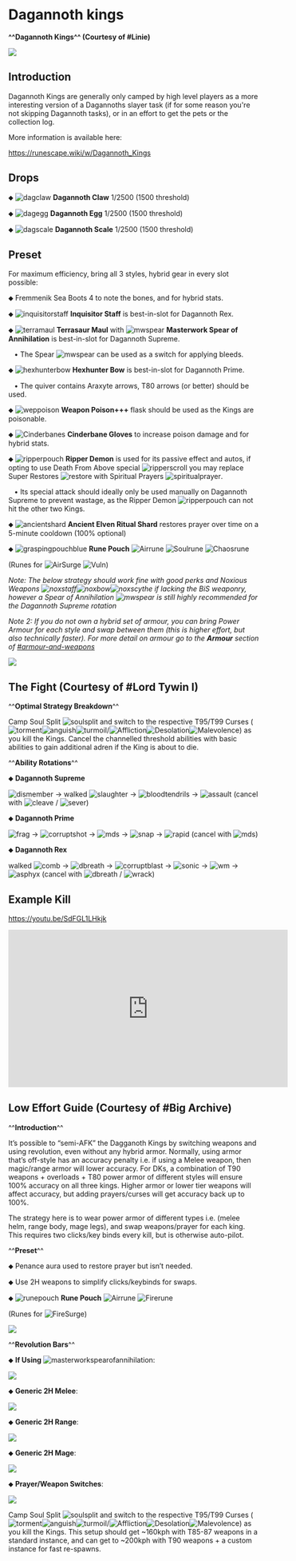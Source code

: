 # Dagannoth kings
**^^Dagannoth Kings^^ (Courtesy of #Linie)**


<img class="media" src="https://i.imgur.com/NVCr6iF.png">



## Introduction


Dagannoth Kings are generally only camped by high level players as a more interesting version of a Dagannoths slayer task (if for some reason you're not skipping Dagannoth tasks), or in an effort to get the pets or the collection log.



More information is available here:

<https://runescape.wiki/w/Dagannoth_Kings>


## Drops


⬥ <img title="dagclaw" class="d-emoji" alt="dagclaw" src="https://cdn.discordapp.com/emojis/643155112809988118.png?v=1"> ‎ ‎**Dagannoth Claw** 1/2500 (1500 threshold)

⬥ <img title="dagegg" class="d-emoji" alt="dagegg" src="https://cdn.discordapp.com/emojis/643155112948400128.png?v=1"> ‎ ‎**Dagannoth Egg** 1/2500 (1500 threshold)

⬥ <img title="dagscale" class="d-emoji" alt="dagscale" src="https://cdn.discordapp.com/emojis/643155113023635461.png?v=1"> ‎ ‎**Dagannoth Scale** 1/2500 (1500 threshold)


## Preset


For maximum efficiency, bring all 3 styles, hybrid gear in every slot possible:

⬥ Fremmenik Sea Boots 4 to note the bones, and for hybrid stats.

⬥ <img title="inquisitorstaff" class="d-emoji" alt="inquisitorstaff" src="https://cdn.discordapp.com/emojis/694566917553520680.png?v=1"> ‎ ‎**Inquisitor Staff** is best-in-slot for Dagannoth Rex.

⬥ <img title="terramaul" class="d-emoji" alt="terramaul" src="https://cdn.discordapp.com/emojis/602561894829522954.png?v=1"> ‎ ‎**Terrasaur Maul** with <img title="mwspear" class="d-emoji" alt="mwspear" src="https://cdn.discordapp.com/emojis/694566917456789554.png?v=1"> **Masterwork Spear of Annihilation** is best-in-slot for Dagannoth Supreme.

 ‎ ‎ ‎ ‎• The Spear <img title="mwspear" class="d-emoji" alt="mwspear" src="https://cdn.discordapp.com/emojis/694566917456789554.png?v=1"> can be used as a switch for applying bleeds.

⬥ <img title="hexhunterbow" class="d-emoji" alt="hexhunterbow" src="https://cdn.discordapp.com/emojis/581180369911414794.png?v=1"> ‎ ‎**Hexhunter Bow** is best-in-slot for Dagannoth Prime.

 ‎ ‎ ‎ ‎• The quiver contains Araxyte arrows, T80 arrows (or better) should be used.

⬥ <img title="weppoison" class="d-emoji" alt="weppoison" src="https://cdn.discordapp.com/emojis/689525476158472288.png?v=1"> ‎ ‎**Weapon Poison+++** flask should be used as the Kings are poisonable.

⬥ <img title="Cinderbanes" class="d-emoji" alt="Cinderbanes" src="https://cdn.discordapp.com/emojis/513190158355660812.png?v=1"> ‎ ‎**Cinderbane Gloves** to increase poison damage and for hybrid stats.

⬥ <img title="ripperpouch" class="d-emoji" alt="ripperpouch" src="https://cdn.discordapp.com/emojis/703581275453128714.png?v=1"> ‎ ‎**Ripper Demon** is used for its passive effect and autos, if opting to use Death From Above special <img title="ripperscroll" class="d-emoji" alt="ripperscroll" src="https://cdn.discordapp.com/emojis/703581275155464203.png?v=1"> you may replace Super Restores <img title="restore" class="d-emoji" alt="restore" src="https://cdn.discordapp.com/emojis/642708657825644554.png?v=1"> with Spiritual Prayers <img title="spiritualprayer" class="d-emoji" alt="spiritualprayer" src="https://cdn.discordapp.com/emojis/651079281882955787.png?v=1">.

 ‎ ‎ ‎ ‎• Its special attack should ideally only be used manually on Dagannoth Supreme to prevent wastage, as the Ripper Demon <img title="ripperpouch" class="d-emoji" alt="ripperpouch" src="https://cdn.discordapp.com/emojis/703581275453128714.png?v=1"> can not hit the other two Kings.

⬥ <img title="ancientshard" class="d-emoji" alt="ancientshard" src="https://cdn.discordapp.com/emojis/656426717505650708.png?v=1"> ‎ ‎**Ancient Elven Ritual Shard** restores prayer over time on a 5-minute cooldown (100% optional)

⬥ <img title="graspingpouchblue" class="d-emoji" alt="graspingpouchblue" src="https://cdn.discordapp.com/emojis/892816437406728252.png?v=1"> ‎ ‎**Rune Pouch** <img title="Airrune" class="d-emoji" alt="Airrune" src="https://cdn.discordapp.com/emojis/536252658986647589.png?v=1"> <img title="Soulrune" class="d-emoji" alt="Soulrune" src="https://cdn.discordapp.com/emojis/536252660333019136.png?v=1"> <img title="Chaosrune" class="d-emoji" alt="Chaosrune" src="https://cdn.discordapp.com/emojis/536252659422855188.png?v=1">

(Runes for <img title="AirSurge" class="d-emoji" alt="AirSurge" src="https://cdn.discordapp.com/emojis/543465115870035999.png?v=1"> <img title="Vuln" class="d-emoji" alt="Vuln" src="https://cdn.discordapp.com/emojis/537349530551582720.png?v=1">)


*Note: The below strategy should work fine with good perks and Noxious Weapons <img title="noxstaff" class="d-emoji" alt="noxstaff" src="https://cdn.discordapp.com/emojis/513190159294922753.png?v=1"><img title="noxbow" class="d-emoji" alt="noxbow" src="https://cdn.discordapp.com/emojis/513190159425208342.png?v=1"><img title="noxscythe" class="d-emoji" alt="noxscythe" src="https://cdn.discordapp.com/emojis/513190159341322240.png?v=1"> if lacking the BiS weaponry, however a Spear of Annihilation <img title="mwspear" class="d-emoji" alt="mwspear" src="https://cdn.discordapp.com/emojis/694566917456789554.png?v=1"> is still highly recommended for the Dagannoth Supreme rotation*

*Note 2: If you do not own a hybrid set of armour, you can bring Power Armour for each style and swap between them (this is higher effort, but also technically faster). For more detail on armour go to the **Armour** section of [#armour-and-weapons](../../upgrading-info/armour-and-weapons)*





<img class="media" src="https://i.imgur.com/JCmivYq.png">



## The Fight (Courtesy of #Lord Tywin I)


^^**Optimal Strategy Breakdown**^^

Camp Soul Split <img title="soulsplit" class="d-emoji" alt="soulsplit" src="https://cdn.discordapp.com/emojis/615613924506599497.png?v=1"> and switch to the respective T95/T99 Curses (<img title="torment" class="d-emoji" alt="torment" src="https://cdn.discordapp.com/emojis/583429936958930964.png?v=1"><img title="anguish" class="d-emoji" alt="anguish" src="https://cdn.discordapp.com/emojis/583429936665198592.png?v=1"><img title="turmoil" class="d-emoji" alt="turmoil" src="https://cdn.discordapp.com/emojis/583429936606347280.png?v=1">/<img title="Affliction" class="d-emoji" alt="Affliction" src="https://cdn.discordapp.com/emojis/513190158468907008.png?v=1"><img title="Desolation" class="d-emoji" alt="Desolation" src="https://cdn.discordapp.com/emojis/513190159018098713.png?v=1"><img title="Malevolence" class="d-emoji" alt="Malevolence" src="https://cdn.discordapp.com/emojis/513190159416557573.png?v=1">) as you kill the Kings. Cancel the channelled threshold abilities with basic abilities to gain additional adren if the King is about to die.


^^**Ability Rotations**^^

⬥ **Dagannoth Supreme**

<img title="dismember" class="d-emoji" alt="dismember" src="https://cdn.discordapp.com/emojis/535532879376023572.png?v=1"> → walked <img title="slaughter" class="d-emoji" alt="slaughter" src="https://cdn.discordapp.com/emojis/535532879237873666.png?v=1"> → <img title="bloodtendrils" class="d-emoji" alt="bloodtendrils" src="https://cdn.discordapp.com/emojis/535532854327640064.png?v=1"> → <img title="assault" class="d-emoji" alt="assault" src="https://cdn.discordapp.com/emojis/535532855191928842.png?v=1"> (cancel with <img title="cleave" class="d-emoji" alt="cleave" src="https://cdn.discordapp.com/emojis/535532878616985610.png?v=1"> / <img title="sever" class="d-emoji" alt="sever" src="https://cdn.discordapp.com/emojis/535532879577612298.png?v=1">)


⬥ **Dagannoth Prime**

<img title="frag" class="d-emoji" alt="frag" src="https://cdn.discordapp.com/emojis/535541273755385885.png?v=1"> → <img title="corruptshot" class="d-emoji" alt="corruptshot" src="https://cdn.discordapp.com/emojis/535541306294796299.png?v=1"> → <img title="mds" class="d-emoji" alt="mds" src="https://cdn.discordapp.com/emojis/535541259033378827.png?v=1"> → <img title="snap" class="d-emoji" alt="snap" src="https://cdn.discordapp.com/emojis/535534127131394088.png?v=1"> → <img title="rapid" class="d-emoji" alt="rapid" src="https://cdn.discordapp.com/emojis/535541270521708566.png?v=1"> (cancel with <img title="mds" class="d-emoji" alt="mds" src="https://cdn.discordapp.com/emojis/535541259033378827.png?v=1">)


⬥ **Dagannoth Rex**

walked <img title="comb" class="d-emoji" alt="comb" src="https://cdn.discordapp.com/emojis/535533833098100745.png?v=1"> → <img title="dbreath" class="d-emoji" alt="dbreath" src="https://cdn.discordapp.com/emojis/535533833391702017.png?v=1"> → <img title="corruptblast" class="d-emoji" alt="corruptblast" src="https://cdn.discordapp.com/emojis/513190159194259467.png?v=1"> → <img title="sonic" class="d-emoji" alt="sonic" src="https://cdn.discordapp.com/emojis/535533809924571136.png?v=1"> → <img title="wm" class="d-emoji" alt="wm" src="https://cdn.discordapp.com/emojis/535533809978966037.png?v=1"> → <img title="asphyx" class="d-emoji" alt="asphyx" src="https://cdn.discordapp.com/emojis/535533833072672778.png?v=1"> (cancel with <img title="dbreath" class="d-emoji" alt="dbreath" src="https://cdn.discordapp.com/emojis/535533833391702017.png?v=1"> / <img title="wrack" class="d-emoji" alt="wrack" src="https://cdn.discordapp.com/emojis/856662355952795658.png?v=1">)


## Example Kill





<https://youtu.be/SdFGL1LHkjk>
<iframe class="media" width="560" height="315" src="https://www.youtube.com/embed/SdFGL1LHkjk" frameborder="0" allow="accelerometer; autoplay; encrypted-media; gyroscope; picture-in-picture" allowfullscreen></iframe>

## Low Effort Guide (Courtesy of #Big Archive)


^^**Introduction**^^

It’s possible to “semi-AFK” the Dagganoth Kings by switching weapons and using revolution, even without any hybrid armor. Normally, using armor that’s off-style has an accuracy penalty i.e. if using a Melee weapon, then magic/range armor will lower accuracy. For DKs, a combination of T90 weapons + overloads + T80 power armor of different styles will ensure 100% accuracy on all three kings. Higher armor or lower tier weapons will affect accuracy, but adding prayers/curses will get accuracy back up to 100%.



The strategy here is to wear power armor of different types i.e. (melee helm, range body, mage legs), and swap weapons/prayer for each king. This requires two clicks/key binds every kill, but is otherwise auto-pilot.


^^**Preset**^^

⬥ Penance aura used to restore prayer but isn’t needed.

⬥ Use 2H weapons to simplify clicks/keybinds for swaps.

⬥ <img title="runepouch" class="d-emoji" alt="runepouch" src="https://cdn.discordapp.com/emojis/583430011868938283.png?v=1"> ‎ ‎**Rune Pouch** <img title="Airrune" class="d-emoji" alt="Airrune" src="https://cdn.discordapp.com/emojis/536252658986647589.png?v=1"> <img title="Firerune" class="d-emoji" alt="Firerune" src="https://cdn.discordapp.com/emojis/536252659850674186.png?v=1">

(Runes for <img title="FireSurge" class="d-emoji" alt="FireSurge" src="https://cdn.discordapp.com/emojis/543465116092334083.png?v=1">)





<img class="media" src="https://i.imgur.com/VEDRzgV.png">



^^**Revolution Bars**^^

⬥ **If Using** <img title="masterworkspearofannihilation" class="d-emoji" alt="masterworkspearofannihilation" src="https://cdn.discordapp.com/emojis/694566917456789554.png?v=1">:





<img class="media" src="https://i.imgur.com/z6hzUYh.png">



⬥ **Generic 2H Melee**:





<img class="media" src="https://i.imgur.com/ot8tERN.png">



⬥ **Generic 2H Range**:





<img class="media" src="https://i.imgur.com/VpdRXA0.png">



⬥ **Generic 2H Mage**:





<img class="media" src="https://i.imgur.com/tFg5Hfg.png">



⬥ **Prayer/Weapon Switches**:





<img class="media" src="https://i.imgur.com/ONPk2TA.png">



Camp Soul Split <img title="soulsplit" class="d-emoji" alt="soulsplit" src="https://cdn.discordapp.com/emojis/615613924506599497.png?v=1"> and switch to the respective T95/T99 Curses (<img title="torment" class="d-emoji" alt="torment" src="https://cdn.discordapp.com/emojis/583429936958930964.png?v=1"><img title="anguish" class="d-emoji" alt="anguish" src="https://cdn.discordapp.com/emojis/583429936665198592.png?v=1"><img title="turmoil" class="d-emoji" alt="turmoil" src="https://cdn.discordapp.com/emojis/583429936606347280.png?v=1">/<img title="Affliction" class="d-emoji" alt="Affliction" src="https://cdn.discordapp.com/emojis/513190158468907008.png?v=1"><img title="Desolation" class="d-emoji" alt="Desolation" src="https://cdn.discordapp.com/emojis/513190159018098713.png?v=1"><img title="Malevolence" class="d-emoji" alt="Malevolence" src="https://cdn.discordapp.com/emojis/513190159416557573.png?v=1">) as you kill the Kings. This setup should get ~160kph with T85-87 weapons in a standard instance, and can get to ~200kph with T90 weapons + a custom instance for fast re-spawns.





